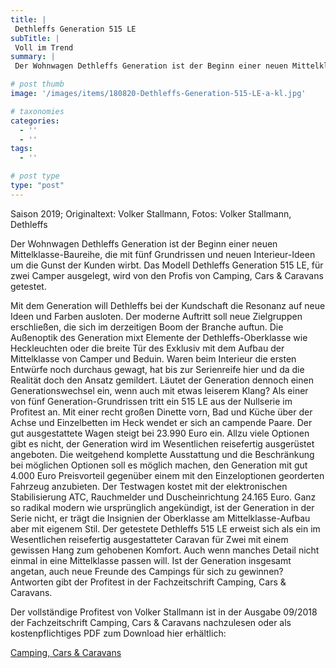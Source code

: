 ```yaml
---
title: |
 Dethleffs Generation 515 LE
subTitle: |
 Voll im Trend
summary: |
 Der Wohnwagen Dethleffs Generation ist der Beginn einer neuen Mittelklasse-Baureihe, die mit fünf Grundrissen und neuen Interieur-Ideen um die Gunst der Kunden wirbt. Das Modell Dethleffs Generation 515 LE, für zwei Camper ausgelegt, wird von den Profis von Camping, Cars & Caravans getestet.

# post thumb
image: '/images/items/180820-Dethleffs-Generation-515-LE-a-kl.jpg'

# taxonomies
categories: 
  - ''
  - ''
tags:
  - ''

# post type
type: "post"
---
```


Saison 2019; Originaltext: Volker Stallmann, Fotos: Volker Stallmann, Dethleffs  

Der Wohnwagen Dethleffs Generation ist der Beginn einer neuen Mittelklasse-Baureihe, die mit fünf Grundrissen und neuen Interieur-Ideen um die Gunst der Kunden wirbt. Das Modell Dethleffs Generation 515 LE, für zwei Camper ausgelegt, wird von den Profis von Camping, Cars & Caravans getestet.  

Mit dem Generation will Dethleffs bei der Kundschaft die Resonanz auf neue Ideen und Farben ausloten. Der moderne Auftritt soll neue Zielgruppen erschließen, die sich im derzeitigen Boom der Branche auftun. Die Außenoptik des Generation mixt Elemente der Dethleffs-Oberklasse wie Heckleuchten oder die breite Tür des Exklusiv mit dem Aufbau der Mittelklasse von Camper und Beduin. Waren beim Interieur die ersten Entwürfe noch durchaus gewagt, hat bis zur Serienreife hier und da die Realität doch den Ansatz gemildert. Läutet der Generation dennoch einen Generationswechsel ein, wenn auch mit etwas leiserem Klang? Als einer von fünf Generation-Grundrissen tritt ein 515 LE aus der Nullserie im Profitest an. Mit einer recht großen Dinette vorn, Bad und Küche über der Achse und Einzelbetten im Heck wendet er sich an campende Paare. Der gut ausgestattete Wagen steigt bei 23.990 Euro ein. Allzu viele Optionen gibt es nicht, der Generation wird im Wesentlichen reisefertig ausgerüstet angeboten. Die weitgehend komplette Ausstattung und die Beschränkung bei möglichen Optionen soll es möglich machen, den Generation mit gut 4.000 Euro Preisvorteil gegenüber einem mit den Einzeloptionen georderten Fahrzeug anzubieten. Der Testwagen kostet mit der elektronischen Stabilisierung ATC, Rauchmelder und Duscheinrichtung 24.165 Euro. Ganz so radikal modern wie ursprünglich angekündigt, ist der Generation in der Serie nicht, er trägt die Insignien der Oberklasse am Mittelklasse-Aufbau aber mit eigenem Stil. Der getestete Dethleffs 515 LE erweist sich als ein im Wesentlichen reisefertig ausgestatteter Caravan für Zwei mit einem gewissen Hang zum gehobenen Komfort. Auch wenn manches Detail nicht einmal in eine Mittelklasse passen will. Ist der Generation insgesamt angetan, auch neue Freunde des Campings für sich zu gewinnen? Antworten gibt der Profitest in der Fachzeitschrift Camping, Cars & Caravans.  

Der vollständige Profitest von Volker Stallmann ist in der Ausgabe 09/2018 der Fachzeitschrift Camping, Cars & Caravans nachzulesen oder als kostenpflichtiges PDF zum Download hier erhältlich:  

[Camping, Cars & Caravans](https://camping-cars-caravans.de)  